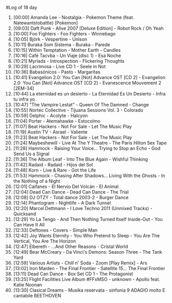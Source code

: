 #Log of 18 day

1. [00:00] Amanda Lee - Nostalgia - Pokemon Theme (feat. Natewantstobattle) [Pokemon]
1. [09:03] Daft Punk - Alive 2007 [Deluxe Edition] - Robot Rock / Oh Yeah
1. [10:00] Foo Fighters - Foo Fighters - Winnebago
1. [10:05] Björk - Vespertine - Unison
1. [10:11] Buraka Som Sistema - Buraka - Parede
1. [10:15] Within Temptation - Mother Earth - Candles
1. [10:16] Café Tacvba - Un Viaje (disc 1) - Esa Noche
1. [10:21] Myriads - Introspection - Flickering Thoughts
1. [10:29] Lacrimosa - Live CD 1 - Seele in Not
1. [10:36] Babasónicos - Pasto - Margaritas
1. [10:41] Evangelion 2.0: You Can [Not] Advance OST [CD 2] - Evangelion 2.0: You Can [Not] Advance OST [CD 2] - Evanescence Mouvement 2 [2EM-34]
1. [10:44] La eternidad es un desierto - La Eternidad Es Un Desierto - Infra tu infra yo
1. [10:47] "The Vampire Lestat" - Queen Of The Damned - Change
1. [10:55] Nortec Collective - Tijuana Sessions Vol. 3 - Colorado
1. [10:59] Delphic - Acolyte - Halcyon
1. [11:04] Porter - Atemahawke - Estocolmo
1. [11:07] Beat Hackers - Not For Sale - Let The Music Play
1. [11:19] Austin TV - Asrael - Valiente
1. [11:23] Beat Hackers - Not For Sale - Let The Music Play
1. [11:24] Maybeshewill - Live At The Y Theatre - The Paris Hilton Sex Tape
1. [11:28] Hammock - Raising Your Voice... Trying to Stop an Echo - God Send Us a Signal
1. [11:36] The Album Leaf - Into The Blue Again - Wishful Thinking
1. [11:42] Radaid - Radaid - Hijos del Sol
1. [11:48] Korn - Live & Rare - Got the Life
1. [11:53] Hammock - Chasing After Shadows... Living With the Ghosts - In the Nothing of a Night
1. [12:01] Caifanes - El Nervio Del Volcán - El Animal
1. [12:04] Dead Can Dance - Dead Can Dance - The Trial
1. [12:08] DJ OTZY - Total dance 2003-2 - Burger Dance
1. [12:14] Phantogram - Nightlife - A Dark Tunnel
1. [12:20] Marcel Dettmann - I Love Techno 2011 (Unmixed Tracks) - Quicksand
1. [12:29] Yo La Tengo - And Then Nothing Turned Itself Inside-Out - You Can Have It All
1. [12:33] Deftones - Covers - Simple Man
1. [12:42] Joy Wants Eternity - You Who Pretend to Sleep - You Are The Vertical, You Are The Horizon
1. [12:47] Elbereth - ...And Other Reasons - Cristal World
1. [12:49] Bear McCreary - Da Vinci's Demons: Season Three - The Tank Yard
1. [12:59] Various Artists - Chill n' Soda - Zoom [Play Remix] - Ars
1. [13:02] Iron Maiden - The Final Frontier - Satellite 15... The Final Frontier
1. [13:11] Dead Can Dance - Box Set CD 1 - The Protagonist
1. [13:25] Flight Facilities Live Album #FFxMSO - unknown - Apollo feat. Katie Noonan
1. [13:30] Clasical Dreams - Musika reservata - sinfonia 9 ADAGIO molto E cantabile BEETHOVEN
